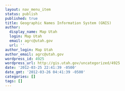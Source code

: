 ```yaml
---
layout: nav_menu_item
status: publish
published: true
title: Geographic Names Information System (GNIS)
author:
  display_name: Map Utah
  login: Map Utah
  email: agrc@utah.gov
  url: ''
author_login: Map Utah
author_email: agrc@utah.gov
wordpress_id: 4925
wordpress_url: http://gis.utah.gov/uncategorized/4925
date: '2012-03-25 22:41:39 -0500'
date_gmt: '2012-03-26 04:41:39 -0500'
categories: []
tags: []
---
```


